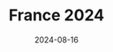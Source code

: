 ---
title: "France 2024"
date: 2024-08-16
draft: false
layout: "photo-series"
cover_image: "https://photos.jmkettle.com/places/france_2024/01.webp"
series_images:
  - "https://photos.jmkettle.com/places/france_2024/01.webp"
  - "https://photos.jmkettle.com/places/france_2024/02.webp"
  - "https://photos.jmkettle.com/places/france_2024/03.webp"
  - "https://photos.jmkettle.com/places/france_2024/04.webp"
  - "https://photos.jmkettle.com/places/france_2024/05.webp"
---